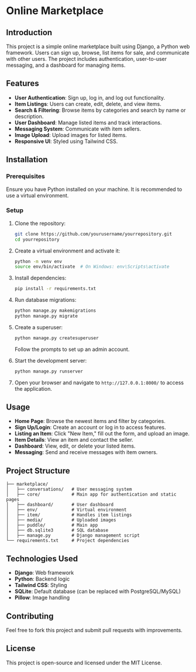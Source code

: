 # Online Marketplace

## Introduction
This project is a simple online marketplace built using Django, a Python web framework. Users can sign up, browse, list items for sale, and communicate with other users. The project includes authentication, user-to-user messaging, and a dashboard for managing items.

## Features
- **User Authentication**: Sign up, log in, and log out functionality.
- **Item Listings**: Users can create, edit, delete, and view items.
- **Search & Filtering**: Browse items by categories and search by name or description.
- **User Dashboard**: Manage listed items and track interactions.
- **Messaging System**: Communicate with item sellers.
- **Image Upload**: Upload images for listed items.
- **Responsive UI**: Styled using Tailwind CSS.

## Installation
### Prerequisites
Ensure you have Python installed on your machine. It is recommended to use a virtual environment.

### Setup
1. Clone the repository:
   ```sh
   git clone https://github.com/yourusername/yourrepository.git
   cd yourrepository
   ```
2. Create a virtual environment and activate it:
   ```sh
   python -m venv env
   source env/bin/activate  # On Windows: env\Scripts\activate
   ```
3. Install dependencies:
   ```sh
   pip install -r requirements.txt
   ```
4. Run database migrations:
   ```sh
   python manage.py makemigrations
   python manage.py migrate
   ```
5. Create a superuser:
   ```sh
   python manage.py createsuperuser
   ```
   Follow the prompts to set up an admin account.

6. Start the development server:
   ```sh
   python manage.py runserver
   ```

7. Open your browser and navigate to `http://127.0.0.1:8000/` to access the application.

## Usage
- **Home Page**: Browse the newest items and filter by categories.
- **Sign Up/Login**: Create an account or log in to access features.
- **Listing an Item**: Click "New Item," fill out the form, and upload an image.
- **Item Details**: View an item and contact the seller.
- **Dashboard**: View, edit, or delete your listed items.
- **Messaging**: Send and receive messages with item owners.

## Project Structure
```
├── marketplace/
│   ├── conversations/   # User messaging system
│   ├── core/            # Main app for authentication and static pages
│   ├── dashboard/       # User dashboard
│   ├── env/             # Virtual environment
│   ├── item/            # Handles item listings
│   ├── media/           # Uploaded images
│   ├── puddle/          # Main app
│   ├── db.sqlite3       # SQL database
│   ├── manage.py        # Django management script
└── requirements.txt     # Project dependencies
```

## Technologies Used
- **Django**: Web framework
- **Python**: Backend logic
- **Tailwind CSS**: Styling
- **SQLite**: Default database (can be replaced with PostgreSQL/MySQL)
- **Pillow**: Image handling

## Contributing
Feel free to fork this project and submit pull requests with improvements.

## License
This project is open-source and licensed under the MIT License.

